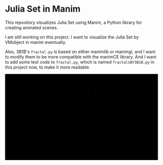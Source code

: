 # Julia Set in Manim
This repository visualizes Julia Set using Manim, a Python library for creating animated scenes.

I am still working on this project. I want to visualize the Julia Set by VMobject in manim eventually.

Also, 3B1B's `fractal.py` is based on either manimlib or manimgl, and I want to modify them to be more compatible with the manimCE library. And I want to add some test code to `fractal.py`, which is named `fractalsBY3B1B.py` in this project now,  to make it more readable.

![Image text](RenderCover2_ManimCE_v0.17.3.gif)
